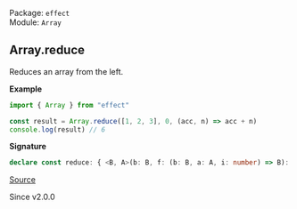 Package: `effect`<br />
Module: `Array`<br />

## Array.reduce

Reduces an array from the left.

**Example**

```ts
import { Array } from "effect"

const result = Array.reduce([1, 2, 3], 0, (acc, n) => acc + n)
console.log(result) // 6
```

**Signature**

```ts
declare const reduce: { <B, A>(b: B, f: (b: B, a: A, i: number) => B): (self: Iterable<A>) => B; <A, B>(self: Iterable<A>, b: B, f: (b: B, a: A, i: number) => B): B; }
```

[Source](https://github.com/Effect-TS/effect/tree/main/packages/effect/src/Array.ts#L2712)

Since v2.0.0